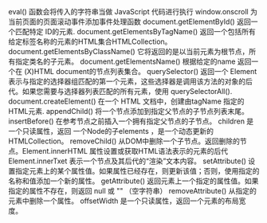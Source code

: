eval()      函数会将传入的字符串当做 JavaScript 代码进行执行
window.onscroll 为当前页面的页面滚动事件添加事件处理函数
document.getElementById()  返回一个匹配特定 ID的元素.
document.getElementsByTagName() 返回一个包括所有给定标签名称的元素的HTML集合HTMLCollection。
document.getElementsByClassName()  它将返回的是以当前元素为根节点，所有指定类名的子元素。
document.getElementsName()  根据给定的name 返回一个在 (X)HTML document的节点列表集合。
querySelector()  返回一个 Element 表示与指定的选择器组匹配的第一个元素，这些选择器是调用该方法的对象的后代。如果您需要与选择器列表匹配的所有元素，使用 querySelectorAll().
document.createElement()  在一个 HTML 文档中，创建由tagName 指定的HTML元素.
appendChild()  将一个节点添加到指定父节点的子节点列表末尾。
insertBefore()  在参考节点之前插入一个拥有指定父节点的子节点。
children 是一个只读属性，返回 一个Node的子elements ，是一个动态更新的 HTMLCollection。
removeChild()   从DOM中删除一个子节点。返回删除的节点。Element.innerHTML 属性设置或获取HTML语法表示的元素的后代 
Element.innerTxet 表示一个节点及其后代的“渲染”文本内容。
setAttribute()  设置指定元素上的某个属性值。如果属性已经存在，则更新该值；否则，使用指定的名称和值添加一个新的属性。
getAttribute()  返回元素上一个指定的属性值。如果指定的属性不存在，则返回  null 或 "" （空字符串）
removeAttribute() 从指定的元素中删除一个属性。
offsetWidth  是一个只读属性，返回一个元素的布局宽度。